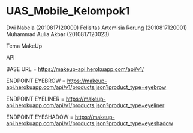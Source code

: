 # UAS_Mobile_Kelompok1

Dwi Nabela                      (2010817120009)
Felisitas Artemisia Rerung      (2010817120001)
Muhammad Aulia Akbar            (2010817120023)

Tema MakeUp

API

BASE URL = https://makeup-api.herokuapp.com/api/v1/

ENDPOINT EYEBROW = https://makeup-api.herokuapp.com/api/v1/products.json?product_type=eyebrow

ENDPOINT EYELINER = https://makeup-api.herokuapp.com/api/v1/products.json?product_type=eyeliner

ENDPOINT EYESHADOW = https://makeup-api.herokuapp.com/api/v1/products.json?product_type=eyeshadow

